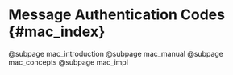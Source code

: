 # Message Authentication Codes {#mac_index}

@subpage mac_introduction @subpage mac_manual @subpage mac_concepts @subpage mac_impl
